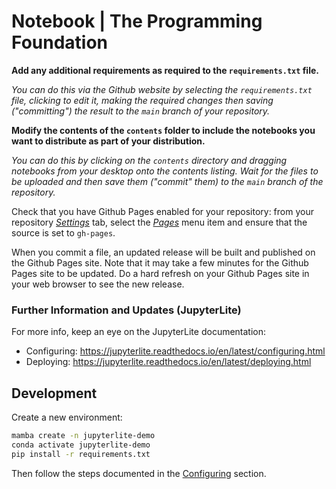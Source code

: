 # Notebook | The Programming Foundation

**Add any additional requirements as required to the `requirements.txt` file.**

_You can do this via the Github website by selecting the `requirements.txt` file, clicking to edit it, making the required changes then saving ("committing") the result to the `main` branch of your repository._

**Modify the contents of the `contents` folder to include the notebooks you want to distribute as part of your distribution.**

_You can do this by clicking on the `contents` directory and dragging notebooks from your desktop onto the contents listing. Wait for the files to be uploaded and then save them ("commit" them) to the `main` branch of the repository._

Check that you have Github Pages enabled for your repository: from your repository [_Settings_](./settings) tab, select the [_Pages_](./settings/pages) menu item and ensure that the source is set to `gh-pages`.

When you commit a file, an updated release will be built and published on the Github Pages site. Note that it may take a few minutes for the Github Pages site to be updated. Do a hard refresh on your Github Pages site in your web browser to see the new release.

### Further Information and Updates (JupyterLite)

For more info, keep an eye on the JupyterLite documentation:

- Configuring: https://jupyterlite.readthedocs.io/en/latest/configuring.html
- Deploying: https://jupyterlite.readthedocs.io/en/latest/deploying.html

## Development

Create a new environment:

```bash
mamba create -n jupyterlite-demo
conda activate jupyterlite-demo
pip install -r requirements.txt
```

Then follow the steps documented in the [Configuring](https://jupyterlite.readthedocs.io/en/latest/configuring.html) section.
